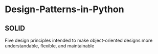 # Design-Patterns-in-Python

## SOLID
Five design principles intended to make object-oriented designs more understandable, flexible, and maintainable
